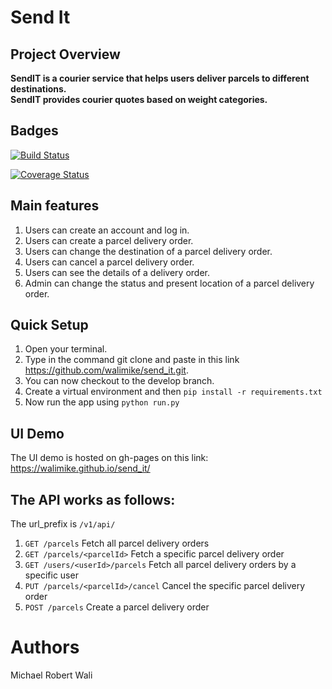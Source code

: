 # Send It
## Project Overview
__SendIT is a courier service that helps users deliver parcels to different destinations.<br> SendIT provides courier quotes based on weight categories.__

## Badges <br>
[![Build Status](https://travis-ci.org/walimike/send_it.svg?branch=api-v1)](https://travis-ci.org/walimike/send_it)

[![Coverage Status](https://coveralls.io/repos/github/walimike/send_it/badge.svg?branch=api-v1)](https://coveralls.io/github/walimike/send_it?branch=api-v1)

## Main features
1. Users can create an account and log in.
2. Users can create a parcel delivery order.
3. Users can change the destination of a parcel delivery order.
4. Users can cancel a parcel delivery order.
5. Users can see the details of a delivery order.
6. Admin can change the status and present location of a parcel delivery order.  

## Quick Setup
1. Open your terminal.
2. Type in the command git clone and paste in this link https://github.com/walimike/send_it.git.
3. You can now checkout to the develop branch.
4. Create a virtual environment and then `pip install -r requirements.txt`
5. Now run the app using `python run.py`

## UI Demo
The UI demo is hosted on gh-pages on this link:  https://walimike.github.io/send_it/

## The API works as follows:
The url_prefix is `/v1/api/`
1. `GET /parcels` Fetch all parcel delivery orders
2. `GET /parcels/<parcelId>` Fetch a specific parcel delivery order
3. `GET /users/<userId>/parcels` Fetch all parcel delivery orders by a specific user
4. `PUT /parcels/<parcelId>/cancel` Cancel the specific parcel delivery order
5. `POST /parcels` Create a parcel delivery order

#  Authors
Michael Robert Wali
